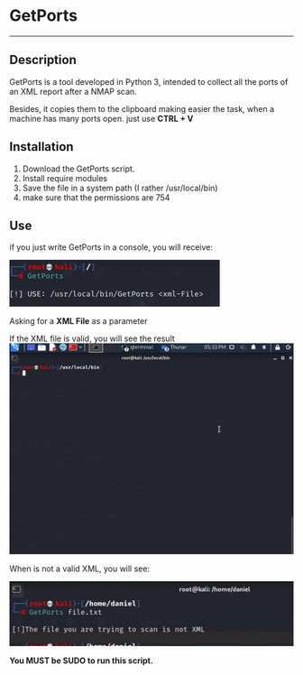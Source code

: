 # GetPorts
---
## Description
GetPorts is a tool developed in Python 3, intended to collect all the ports of an XML report after a NMAP scan.

Besides, it copies them to the clipboard making easier the task, when a machine has many ports open. just use **CTRL + V**

## Installation
1. Download the GetPorts script. 
2. Install require modules 
3. Save the file in a system path (I rather /usr/local/bin) 
4. make sure that the permissions are 754

## Use

if you just write GetPorts in a console, you will receive:

![Tux, the Linux mascot](/resources/GetPorts1.png)

Asking for a **XML File** as a parameter

If the XML file is valid, you will see the result
![Tux, the Linux mascot](/resources/GetPorts3.gif)

When is not a valid XML, you will see:

![Tux, the Linux mascot](/resources/GetPorts4.png)

**You MUST be SUDO to run this script.**
